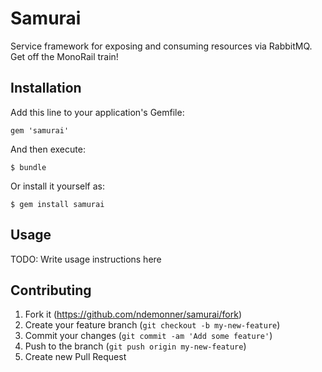 # Samurai

Service framework for exposing and consuming resources via RabbitMQ. Get off the MonoRail train!

## Installation

Add this line to your application's Gemfile:

    gem 'samurai'

And then execute:

    $ bundle

Or install it yourself as:

    $ gem install samurai

## Usage

TODO: Write usage instructions here

## Contributing

1. Fork it (https://github.com/ndemonner/samurai/fork)
2. Create your feature branch (`git checkout -b my-new-feature`)
3. Commit your changes (`git commit -am 'Add some feature'`)
4. Push to the branch (`git push origin my-new-feature`)
5. Create new Pull Request
